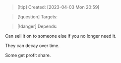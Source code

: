 
>[!tip] Created: [2023-04-03 Mon 20:59]

>[!question] Targets: 

>[!danger] Depends: 

Can sell it on to someone else if you no longer need it.

They can decay over time.

Some get profit share.